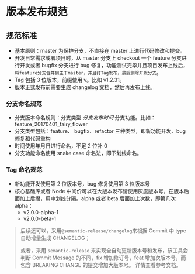 # 版本发布规范

## 规范标准

- 基本原则：master 为保护分支，不直接在 master 上进行代码修改和提交。
- 开发日常需求或者项目时，从 master 分支上 checkout 一个 feature 分支进行开发或者 bugfix 分支进行 bug 修复，功能测试完毕并且项目发布上线后，`将feature分支合并到主干master，并且打Tag发布，最后删除开发分支`。
- Tag 包括 3 位版本，前缀使用 v。比如 v1.2.31。
- 版本正式发布前需要生成 changelog 文档，然后再发布上线。

### 分支命名规范

- 分支版本命名规则：分支类型 _分支发布时间_ 分支功能。比如：feature_20170401_fairy_flower
- 分支类型包括：feature、 bugfix、refactor 三种类型，即新功能开发、bug 修复和代码重构
- 时间使用年月日进行命名，不足 2 位补 0
- 分支功能命名使用 snake case 命名法，即下划线命名。

### Tag 命名规范

- 新功能开发使用第 2 位版本号，bug 修复使用第 3 位版本号
- 核心基础库或者 Node 中间价可以在大版本发布请使用灰度版本号，在版本后面加上后缀，用中划线分隔。alpha 或者 beta 后面加上次数，即第几次 alpha：
  - v2.0.0-alpha-1
  - v2.0.0-beta-1

> 后续还可以，采用`@semantic-release/changelog`来根据 Commit 中 type 自动增量生成 CHANGELOG；
>
> 或者，采用 `semantic-release` 来实现全自动更新版本号和发布，该工具会判断 Commit Message 的不同，fix 增加修订号，feat 增加次版本号，而包含 BREAKING CHANGE 的提交增加大版本号。 详情查看参考文档。
